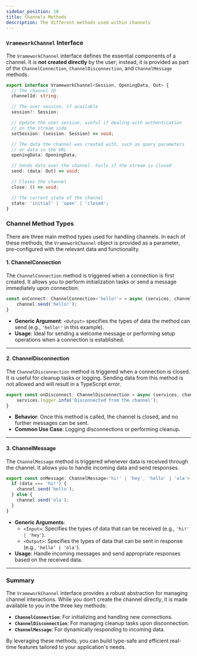 ```yaml
---
sidebar_position: 10 
title: Channels Methods
description: The different methods used within channels
---
```


### `VrameworkChannel` Interface

The `VrameworkChannel` interface defines the essential components of a channel. It is **not created directly** by the user; instead, it is provided as part of the `ChannelConnection`, `ChannelDisconnection`, and `ChannelMessage` methods.

```typescript
export interface VrameworkChannel<Session, OpeningData, Out> {
  // The channel ID
  channelId: string;

  // The user session, if available
  session?: Session;

  // Update the user session, useful if dealing with authentication
  // on the stream side
  setSession: (session: Session) => void;

  // The data the channel was created with, such as query parameters
  // or data in the URL
  openingData: OpeningData;

  // Sends data over the channel. Fails if the stream is closed
  send: (data: Out) => void;

  // Closes the channel
  close: () => void;

  // The current state of the channel
  state: 'initial' | 'open' | 'closed';
}
```

### Channel Method Types

There are three main method types used for handling channels. In each of these methods, the `VrameworkChannel` object is provided as a parameter, pre-configured with the relevant data and functionality.

#### 1. **ChannelConnection**

The `ChannelConnection` method is triggered when a connection is first created. It allows you to perform initialization tasks or send a message immediately upon connection.

```typescript
const onConnect: ChannelConnection<'hello!'> = async (services, channel) => {
    channel.send('hello!');
}
```

- **Generic Argument**: `<Output>` specifies the types of data the method can send (e.g., `'hello!'` in this example).
- **Usage**: Ideal for sending a welcome message or performing setup operations when a connection is established.

---

#### 2. **ChannelDisconnection**

The `ChannelDisconnection` method is triggered when a connection is closed. It is useful for cleanup tasks or logging. Sending data from this method is not allowed and will result in a TypeScript error.

```typescript
export const onDisconnect: ChannelDisconnection = async (services, channel) => {
    services.logger.info('Disconnected from the channel');
}
```

- **Behavior**: Once this method is called, the channel is closed, and no further messages can be sent.
- **Common Use Case**: Logging disconnections or performing cleanup.

---

#### 3. **ChannelMessage**

The `ChannelMessage` method is triggered whenever data is received through the channel. It allows you to handle incoming data and send responses.

```typescript
export const onMessage: ChannelMessage<'hi!' | 'hey', 'hello' | 'ola'> = async (services, channel, data) => {
  if (data === 'hi!') {
    channel.send('hello');
  } else {
    channel.send('ola');
  }
}
```

- **Generic Arguments**:
  - `<Input>`: Specifies the types of data that can be received (e.g., `'hi!' | 'hey'`).
  - `<Output>`: Specifies the types of data that can be sent in response (e.g., `'hello' | 'ola'`).
- **Usage**: Handle incoming messages and send appropriate responses based on the received data.

---

### Summary

The `VrameworkChannel` interface provides a robust abstraction for managing channel interactions. While you don’t create the channel directly, it is made available to you in the three key methods:
- **`ChannelConnection`**: For initializing and handling new connections.
- **`ChannelDisconnection`**: For managing cleanup tasks upon disconnection.
- **`ChannelMessage`**: For dynamically responding to incoming data.

By leveraging these methods, you can build type-safe and efficient real-time features tailored to your application's needs.
